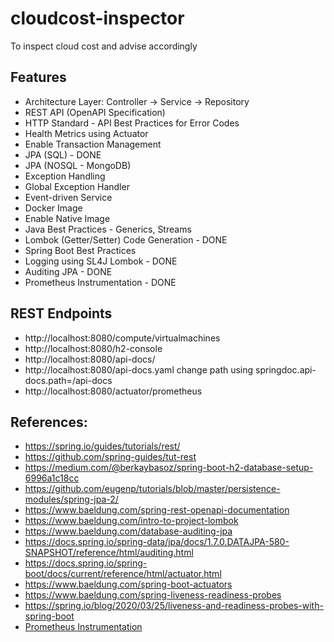 # cloudcost-inspector
To inspect cloud cost and advise accordingly

## Features
- Architecture Layer: Controller -> Service -> Repository
- REST API (OpenAPI Specification)
- HTTP Standard - API Best Practices for Error Codes
- Health Metrics using Actuator
- Enable Transaction Management
- JPA (SQL) - DONE
- JPA (NOSQL - MongoDB)
- Exception Handling
- Global Exception Handler
- Event-driven Service
- Docker Image
- Enable Native Image
- Java Best Practices - Generics, Streams
- Lombok (Getter/Setter) Code Generation - DONE
- Spring Boot Best Practices
- Logging using SL4J Lombok - DONE
- Auditing JPA - DONE
- Prometheus Instrumentation - DONE

## REST Endpoints
- http://localhost:8080/compute/virtualmachines
- http://localhost:8080/h2-console
- http://localhost:8080/api-docs/
- http://localhost:8080/api-docs.yaml
change path using springdoc.api-docs.path=/api-docs
- http://localhost:8080/actuator/prometheus

## References:
- https://spring.io/guides/tutorials/rest/
- https://github.com/spring-guides/tut-rest
- https://medium.com/@berkaybasoz/spring-boot-h2-database-setup-6996a1c18cc
- https://github.com/eugenp/tutorials/blob/master/persistence-modules/spring-jpa-2/
- https://www.baeldung.com/spring-rest-openapi-documentation
- https://www.baeldung.com/intro-to-project-lombok
- https://www.baeldung.com/database-auditing-jpa
- https://docs.spring.io/spring-data/jpa/docs/1.7.0.DATAJPA-580-SNAPSHOT/reference/html/auditing.html
- https://docs.spring.io/spring-boot/docs/current/reference/html/actuator.html
- https://www.baeldung.com/spring-boot-actuators
- https://www.baeldung.com/spring-liveness-readiness-probes
- https://spring.io/blog/2020/03/25/liveness-and-readiness-probes-with-spring-boot
- [Prometheus Instrumentation](https://www.baeldung.com/spring-boot-self-hosted-monitoring)